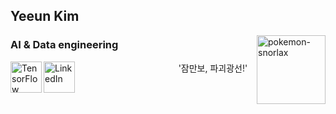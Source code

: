 ## Yeeun Kim
<img src="https://github.com/user-attachments/assets/891ea21d-c623-4648-955e-86dd0f3a580d" alt="pokemon-snorlax" width="110" align='right'/>

### AI & Data engineering
[<img align="left" alt="TensorFlow Developer Certificate" width="50px" src="https://api.accredible.com/v1/frontend/credential_website_embed_image/badge/102399843" />][TF]
[<img align="left" alt="LinkedIn" width="50px" src="https://img.icons8.com/color/48/000000/linkedin.png" />][linkedin]

<p align="right"> '잠만보, 파괴광선!' &nbsp;&nbsp;</p>


[TF]: https://www.credential.net/cf188117-b280-469b-8729-e0fbe4ef75cc
[linkedin]: https://www.linkedin.com/in/yeeun-kim-7a298b290/

<!--
**kye09/kye09** is a ✨ _special_ ✨ repository because its `README.md` (this file) appears on your GitHub profile.

Here are some ideas to get you started:

- 🔭 I’m currently working on ...
- 🌱 I’m currently learning ...
- 👯 I’m looking to collaborate on ...
- 🤔 I’m looking for help with ...
- 💬 Ask me about ...
- 📫 How to reach me: ...
- 😄 Pronouns: ...
- ⚡ Fun fact: ...
-->
